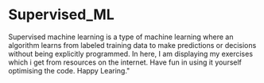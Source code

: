 # Supervised_ML 
Supervised machine learning is a type of machine learning where an algorithm learns from labeled training data to make predictions or decisions without being explicitly programmed. In here, I am displaying my exercises which i get from resources on the internet. Have fun in using it yourself optimising the code. Happy Learing."
 
